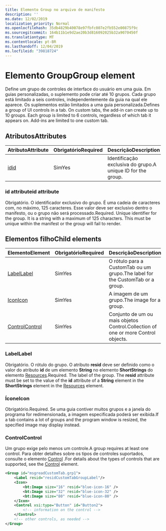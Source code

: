 ```yaml
---
title: Elemento Group no arquivo de manifesto
description: ''
ms.date: 12/02/2019
localization_priority: Normal
ms.openlocfilehash: 35db4829b40078e97fbfc007e2fb552e00875f9c
ms.sourcegitcommit: 164b11b1e9d2ae20b3d816092025b32a9070450f
ms.translationtype: MT
ms.contentlocale: pt-BR
ms.lasthandoff: 12/04/2019
ms.locfileid: "39818724"
---
```

# <a name="group-element"></a><span data-ttu-id="f0e8c-102">Elemento Group</span><span class="sxs-lookup"><span data-stu-id="f0e8c-102">Group element</span></span>

<span data-ttu-id="f0e8c-p101">Define um grupo de controles de interface do usuário em uma guia.  Em guias personalizadas, o suplemento pode criar até 10 grupos. Cada grupo está limitado a seis controles, independentemente da guia na qual ele aparece. Os suplementos estão limitados a uma guia personalizada.</span><span class="sxs-lookup"><span data-stu-id="f0e8c-p101">Defines a group of UI controls in a tab.  On custom tabs, the add-in can create up to 10 groups. Each group is limited to 6 controls, regardless of which tab it appears on. Add-ins are limited to one custom tab.</span></span>

## <a name="attributes"></a><span data-ttu-id="f0e8c-106">Atributos</span><span class="sxs-lookup"><span data-stu-id="f0e8c-106">Attributes</span></span>

|  <span data-ttu-id="f0e8c-107">Atributo</span><span class="sxs-lookup"><span data-stu-id="f0e8c-107">Attribute</span></span>  |  <span data-ttu-id="f0e8c-108">Obrigatório</span><span class="sxs-lookup"><span data-stu-id="f0e8c-108">Required</span></span>  |  <span data-ttu-id="f0e8c-109">Descrição</span><span class="sxs-lookup"><span data-stu-id="f0e8c-109">Description</span></span>  |
|:-----|:-----|:-----|
|  [<span data-ttu-id="f0e8c-110">id</span><span class="sxs-lookup"><span data-stu-id="f0e8c-110">id</span></span>](#id-attribute)  |  <span data-ttu-id="f0e8c-111">Sim</span><span class="sxs-lookup"><span data-stu-id="f0e8c-111">Yes</span></span>  | <span data-ttu-id="f0e8c-112">Identificação exclusiva do grupo.</span><span class="sxs-lookup"><span data-stu-id="f0e8c-112">A unique ID for the group.</span></span>|

### <a name="id-attribute"></a><span data-ttu-id="f0e8c-113">id attribute</span><span class="sxs-lookup"><span data-stu-id="f0e8c-113">id attribute</span></span>

<span data-ttu-id="f0e8c-p102">Obrigatório. O identificador exclusivo do grupo. É uma cadeia de caracteres com, no máximo, 125 caracteres. Esse valor deve ser exclusivo dentro o manifesto, ou o grupo não será processado.</span><span class="sxs-lookup"><span data-stu-id="f0e8c-p102">Required. Unique identifier for the group. It is a string with a maximum of 125 characters. This must be unique within the manifest or the group will fail to render.</span></span>

## <a name="child-elements"></a><span data-ttu-id="f0e8c-118">Elementos filho</span><span class="sxs-lookup"><span data-stu-id="f0e8c-118">Child elements</span></span>
|  <span data-ttu-id="f0e8c-119">Elemento</span><span class="sxs-lookup"><span data-stu-id="f0e8c-119">Element</span></span> |  <span data-ttu-id="f0e8c-120">Obrigatório</span><span class="sxs-lookup"><span data-stu-id="f0e8c-120">Required</span></span>  |  <span data-ttu-id="f0e8c-121">Descrição</span><span class="sxs-lookup"><span data-stu-id="f0e8c-121">Description</span></span>  |
|:-----|:-----|:-----|
|  [<span data-ttu-id="f0e8c-122">Label</span><span class="sxs-lookup"><span data-stu-id="f0e8c-122">Label</span></span>](#label)      | <span data-ttu-id="f0e8c-123">Sim</span><span class="sxs-lookup"><span data-stu-id="f0e8c-123">Yes</span></span> |  <span data-ttu-id="f0e8c-124">O rótulo para a CustomTab ou um grupo.</span><span class="sxs-lookup"><span data-stu-id="f0e8c-124">The label for the CustomTab or a group.</span></span>  |
|  [<span data-ttu-id="f0e8c-125">Icon</span><span class="sxs-lookup"><span data-stu-id="f0e8c-125">Icon</span></span>](icon.md)      | <span data-ttu-id="f0e8c-126">Sim</span><span class="sxs-lookup"><span data-stu-id="f0e8c-126">Yes</span></span> |  <span data-ttu-id="f0e8c-127">A imagem de um grupo.</span><span class="sxs-lookup"><span data-stu-id="f0e8c-127">The image for a group.</span></span>  |
|  [<span data-ttu-id="f0e8c-128">Control</span><span class="sxs-lookup"><span data-stu-id="f0e8c-128">Control</span></span>](#control)    | <span data-ttu-id="f0e8c-129">Sim</span><span class="sxs-lookup"><span data-stu-id="f0e8c-129">Yes</span></span> |  <span data-ttu-id="f0e8c-130">Conjunto de um ou mais objetos Control.</span><span class="sxs-lookup"><span data-stu-id="f0e8c-130">Collection of one or more Control objects.</span></span>  |

### <a name="label"></a><span data-ttu-id="f0e8c-131">Label</span><span class="sxs-lookup"><span data-stu-id="f0e8c-131">Label</span></span> 

<span data-ttu-id="f0e8c-p103">Obrigatório. O rótulo do grupo. O atributo **resid** deve ser definido como o valor do atributo **id** de um elemento **String** no elemento **ShortStrings** do elemento [Resources](resources.md).</span><span class="sxs-lookup"><span data-stu-id="f0e8c-p103">Required. The label of the group. The  **resid** attribute must be set to the value of the **id** attribute of a **String** element in the **ShortStrings** element in the [Resources](resources.md) element.</span></span>

### <a name="icon"></a><span data-ttu-id="f0e8c-135">Ícone</span><span class="sxs-lookup"><span data-stu-id="f0e8c-135">Icon</span></span>

<span data-ttu-id="f0e8c-136">Obrigatório.</span><span class="sxs-lookup"><span data-stu-id="f0e8c-136">Required.</span></span> <span data-ttu-id="f0e8c-137">Se uma guia contiver muitos grupos e a janela do programa for redimensionada, a imagem especificada poderá ser exibida.</span><span class="sxs-lookup"><span data-stu-id="f0e8c-137">If a tab contains a lot of groups and the program window is resized, the specified image may display instead.</span></span>

### <a name="control"></a><span data-ttu-id="f0e8c-138">Control</span><span class="sxs-lookup"><span data-stu-id="f0e8c-138">Control</span></span>
<span data-ttu-id="f0e8c-139">Um grupo exige pelo menos um controle.</span><span class="sxs-lookup"><span data-stu-id="f0e8c-139">A group requires at least one control.</span></span> <span data-ttu-id="f0e8c-140">Para obter detalhes sobre os tipos de controles suportados, consulte o elemento [Control](control.md) .</span><span class="sxs-lookup"><span data-stu-id="f0e8c-140">For details about the types of controls that are supported, see the [Control](control.md) element.</span></span>

```xml
<Group id="msgreadCustomTab.grp1">
    <Label resid="residCustomTabGroupLabel"/>
    <Icon>
        <bt:Image size="16" resid="blue-icon-16" />
        <bt:Image size="32" resid="blue-icon-32" />
        <bt:Image size="80" resid="blue-icon-80" />
    </Icon>
    <Control xsi:type="Button" id="Button2">
        <!-- information on the control -->
    </Control>
    <!-- other controls, as needed -->
</Group>
```
